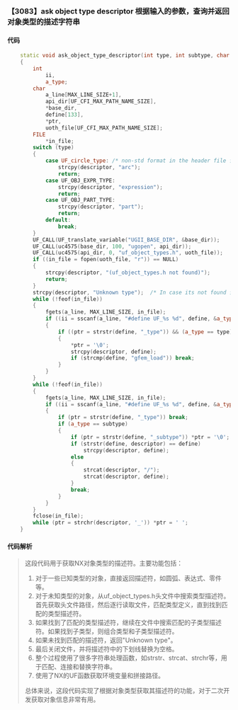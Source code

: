 ### 【3083】ask object type descriptor 根据输入的参数，查询并返回对象类型的描述字符串

#### 代码

```cpp
    static void ask_object_type_descriptor(int type, int subtype, char *descriptor)  
    {  
        int  
            ii,  
            a_type;  
        char  
            a_line[MAX_LINE_SIZE+1],  
            api_dir[UF_CFI_MAX_PATH_NAME_SIZE],  
            *base_dir,  
            define[133],  
            *ptr,  
            uoth_file[UF_CFI_MAX_PATH_NAME_SIZE];  
        FILE  
            *in_file;  
        switch (type)  
        {  
            case UF_circle_type: /* non-std format in the header file 译:在头文件中使用非标准格式 */  
                strcpy(descriptor, "arc");  
                return;  
            case UF_OBJ_EXPR_TYPE:  
                strcpy(descriptor, "expression");  
                return;  
            case UF_OBJ_PART_TYPE:  
                strcpy(descriptor, "part");  
                return;  
            default:  
                break;  
        }  
        UF_CALL(UF_translate_variable("UGII_BASE_DIR", &base_dir));  
        UF_CALL(uc4575(base_dir, 100, "ugopen", api_dir));  
        UF_CALL(uc4575(api_dir, 0, "uf_object_types.h", uoth_file));  
        if ((in_file = fopen(uoth_file, "r")) == NULL)  
        {  
            strcpy(descriptor, "(uf_object_types.h not found)");  
            return;  
        }  
        strcpy(descriptor, "Unknown type");  /* In case its not found 译:In case its not found，翻译为：如果找不到的话。 */  
        while (!feof(in_file))  
        {  
            fgets(a_line, MAX_LINE_SIZE, in_file);  
            if ((ii = sscanf(a_line, "#define UF_%s %d", define, &a_type)) == 2)  
            {  
                if ((ptr = strstr(define, "_type")) && (a_type == type))  
                {  
                    *ptr = '\0';  
                    strcpy(descriptor, define);  
                    if (strcmp(define, "gfem_load")) break;  
                }  
            }  
        }  
        while (!feof(in_file))  
        {  
            fgets(a_line, MAX_LINE_SIZE, in_file);  
            if ((ii = sscanf(a_line, "#define UF_%s %d", define, &a_type)) == 2)  
            {  
                if (ptr = strstr(define, "_type")) break;  
                if (a_type == subtype)  
                {  
                    if (ptr = strstr(define, "_subtype")) *ptr = '\0';  
                    if (strstr(define, descriptor) == define)  
                        strcpy(descriptor, define);  
                    else  
                    {  
                        strcat(descriptor, "/");  
                        strcat(descriptor, define);  
                    }  
                    break;  
                }  
            }  
        }  
        fclose(in_file);  
        while (ptr = strchr(descriptor, '_')) *ptr = ' ';  
    }

```

#### 代码解析

> 这段代码用于获取NX对象类型的描述符。主要功能包括：
>
> 1. 对于一些已知类型的对象，直接返回描述符，如圆弧、表达式、零件等。
> 2. 对于未知类型的对象，从uf_object_types.h头文件中搜索类型描述符。首先获取头文件路径，然后逐行读取文件，匹配类型定义，直到找到匹配的类型描述符。
> 3. 如果找到了匹配的类型描述符，继续在文件中搜索匹配的子类型描述符。如果找到子类型，则组合类型和子类型描述符。
> 4. 如果未找到匹配的描述符，返回"Unknown type"。
> 5. 最后关闭文件，并将描述符中的下划线替换为空格。
> 6. 整个过程使用了很多字符串处理函数，如strstr、strcat、strchr等，用于匹配、连接和替换字符串。
> 7. 使用了NX的UF函数获取环境变量和拼接路径。
>
> 总体来说，这段代码实现了根据对象类型获取其描述符的功能，对于二次开发获取对象信息非常有用。
>
